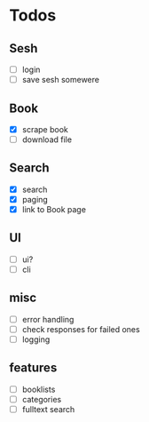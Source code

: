 # Todos

## Sesh

- [ ] login
- [ ] save sesh somewere

## Book

- [x] scrape book
- [ ] download file

## Search

- [x] search
- [x] paging
- [x] link to Book page

## UI

- [ ] ui?
- [ ] cli

## misc

- [ ] error handling
- [ ] check responses for failed ones
- [ ] logging

## features

- [ ] booklists
- [ ] categories
- [ ] fulltext search
